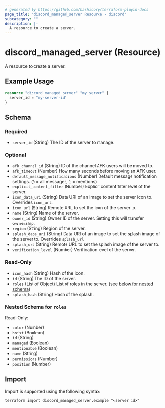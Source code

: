 ```yaml
---
# generated by https://github.com/hashicorp/terraform-plugin-docs
page_title: "discord_managed_server Resource - discord"
subcategory: ""
description: |-
  A resource to create a server.
---
```


# discord_managed_server (Resource)

A resource to create a server.

## Example Usage

```terraform
resource "discord_managed_server" "my_server" {
  server_id = "my-server-id"
}
```

<!-- schema generated by tfplugindocs -->
## Schema

### Required

- `server_id` (String) The ID of the server to manage.

### Optional

- `afk_channel_id` (String) ID of the channel AFK users will be moved to.
- `afk_timeout` (Number) How many seconds before moving an AFK user.
- `default_message_notifications` (Number) Default message notification settings. (`0` = all messages, `1` = mentions)
- `explicit_content_filter` (Number) Explicit content filter level of the server.
- `icon_data_uri` (String) Data URI of an image to set the server icon to. Overrides `icon_url`.
- `icon_url` (String) Remote URL to set the icon of the server to.
- `name` (String) Name of the server.
- `owner_id` (String) Owner ID of the server. Setting this will transfer ownership.
- `region` (String) Region of the server.
- `splash_data_uri` (String) Data URI of an image to set the splash image of the server to. Overrides `splash_url`
- `splash_url` (String) Remote URL to set the splash image of the server to.
- `verification_level` (Number) Verification level of the server.

### Read-Only

- `icon_hash` (String) Hash of the icon.
- `id` (String) The ID of the server.
- `roles` (List of Object) List of roles in the server. (see [below for nested schema](#nestedatt--roles))
- `splash_hash` (String) Hash of the splash.

<a id="nestedatt--roles"></a>
### Nested Schema for `roles`

Read-Only:

- `color` (Number)
- `hoist` (Boolean)
- `id` (String)
- `managed` (Boolean)
- `mentionable` (Boolean)
- `name` (String)
- `permissions` (Number)
- `position` (Number)

## Import

Import is supported using the following syntax:

```shell
terraform import discord_managed_server.example "<server id>"
```
